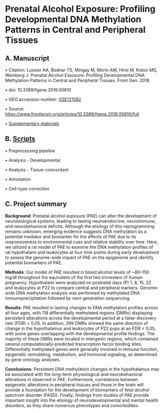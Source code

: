 # Prenatal Alcohol Exposure: Profiling Developmental DNA Methylation Patterns in Central and Peripheral Tissues

## A. Manuscript
  • Citation: Lussier AA, Bodnar TS, Mingay M, Morin AM, Hirst M, Kobor MS, Weinberg J. Prenatal Alcohol Exposure: Profiling Developmental DNA Methylation Patterns in Central and Peripheral Tissues. Front Gen. 2018.
  
  • doi: 10.3389/fgene.2018.00610
  
  • GEO accession number: [GSE121582](https://www.ncbi.nlm.nih.gov/geo/query/acc.cgi?acc=GSE121582)
  
  • Source: https://www.frontiersin.org/articles/10.3389/fgene.2018.00610/full

  • [Supplementary materials](/Rat_DNAm/Supplementary_materials)

## B. [Scripts](/Rat_DNAm/Scripts)
  • Preprocessing pipeline
    
  • Analysis - Developmental
    
  • Analysis - Tissue-concordant
       
  • Annotation
  
  • Cell-type correction
   
## C. Project summary
**Background**: Prenatal alcohol exposure (PAE) can alter the development of neurobiological systems, leading to lasting neuroendocrine, neuroimmune, and neurobehavioral deficits. Although the etiology of this reprogramming remains unknown, emerging evidence suggests DNA methylation as a potential mediator and biomarker for the effects of PAE due to its responsiveness to environmental cues and relative stability over time. Here, we utilized a rat model of PAE to examine the DNA methylation profiles of rat hypothalami and leukocytes at four time points during early development to assess the genome-wide impact of PAE on the epigenome and identify potential biomarkers of PAE. 

**Methods**: Our model of PAE resulted in blood alcohol levels of ~80–150 mg/dl throughout the equivalent of the first two trimesters of human pregnancy. Hypothalami were analyzed on postnatal days (P) 1, 8, 15, 22 and leukocytes at P22 to compare central and peripheral markers. Genome-wide DNA methylation analysis was performed by methylated DNA immunoprecipitation followed by next-generation sequencing.

**Results**: PAE resulted in lasting changes to DNA methylation profiles across all four ages, with 118 differentially methylated regions (DMRs) displaying persistent alterations across the developmental period at a false-discovery rate (FDR) < 0.05. In addition, 299 DMRs showed the same direction of change in the hypothalamus and leukocytes of P22 pups at an FDR < 0.05, with some genes overlapping with the developmental profile findings. The majority of these DMRs were located in intergenic regions, which contained several computationally-predicted transcription factor binding sites. Differentially methylated genes were generally involved in immune function, epigenetic remodeling, metabolism, and hormonal signaling, as determined by gene ontology analyses.

**Conclusions**: Persistent DNA methylation changes in the hypothalamus may be associated with the long-term physiological and neurobehavioral alterations in observed in PAE. Furthermore, correlations between epigenetic alterations in peripheral tissues and those in the brain will provide a foundation for the development of biomarkers of fetal alcohol spectrum disorder (FASD). Finally, findings from studies of PAE provide important insight into the etiology of neurodevelopmental and mental health disorders, as they share numerous phenotypes and comorbidities.
